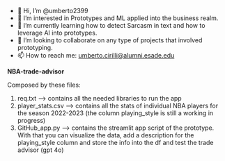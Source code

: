 - 👋 Hi, I’m @umberto2399
- 👀 I’m interested in Prototypes and ML applied into the business realm.
- 🌱 I’m currently learning how to detect Sarcasm in text and how to leverage AI into prototypes. 
- 💞️ I’m looking to collaborate on any type of projects that involved prototyping.
- 📫 How to reach me: umberto.cirilli@alumni.esade.edu


**NBA-trade-advisor**

Composed by these files:

1. req.txt --> contains all the needed libraries to run the app
2. player_stats.csv --> contains all the stats of individual NBA players for the season 2022-2023 (the column playing_style is still a working in progress)
3. GitHub_app.py --> contains the streamlit app script of the prototype. With that you can visualize the data, add a description for the playing_style column and store the info into the df and test the trade advisor (gpt 4o)


